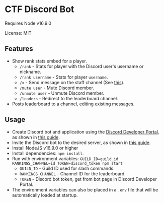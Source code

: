 # CTF Discord Bot

Requires Node v16.9.0

License: MIT

## Features

- Show rank stats embed for a player.
  - `/rank` - Stats for player with the Discord user's username or nickname.
  - `/rank username` - Stats for player `username`.
  - `/x` - Send message on the staff channel (See [this](https://github.com/MT-CTF/servermods/blob/master/server_chat/init.lua#L77)).
  - `/mute user` - Mute Discord member.
  - `/unmute user` - Unmute Discord member.
  - `/leaders` - Redirect to the leaderboard channel.
- Posts leaderboard to a channel, editing existing messages.

## Usage

- Create Discord bot and application using the [Discord Developer Portal](https://discord.com/developers/applications/),
  as shown in [this guide](https://discordjs.guide/preparations/setting-up-a-bot-application.html#creating-your-bot).
- Invite the Discord bot to the desired server, as shown in
  [this guide](https://discordjs.guide/preparations/adding-your-bot-to-servers.html#bot-invite-links).
- Install NodeJS v16.9.0 or higher
- Install dependencies: `npm install`.
- Run with environment variables: `GUILD_ID=guild_id RANKINGS_CHANNEL=id TOKEN=discord_token npm start`
  - `GUILD_ID` - Guild ID used for slash commands.
  - `RANKINGS_CHANNEL` - Channel ID for the leaderboard.
  - `TOKEN` - Discord bot token, get from bot page in Discord Developer Portal.
- The environment variables can also be placed in a `.env` file that will be automatically loaded at startup.